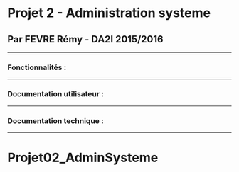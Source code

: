 # Projet 2 - Administration systeme
## Par FEVRE Rémy - DA2I 2015/2016

---

### Fonctionnalités :


---

### Documentation utilisateur :


---

### Documentation technique :


---
# Projet02_AdminSysteme
